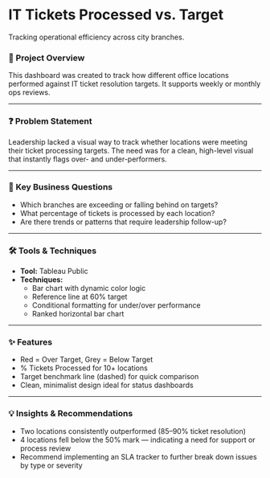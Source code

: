 # IT Tickets Processed vs. Target

Tracking operational efficiency across city branches.

### 🧩 Project Overview

This dashboard was created to track how different office locations performed against IT ticket resolution targets. It supports weekly or monthly ops reviews.

---

### ❓ Problem Statement

Leadership lacked a visual way to track whether locations were meeting their ticket processing targets. The need was for a clean, high-level visual that instantly flags over- and under-performers.

---

### 💼 Key Business Questions

- Which branches are exceeding or falling behind on targets?
- What percentage of tickets is processed by each location?
- Are there trends or patterns that require leadership follow-up?

---

### 🛠 Tools & Techniques

- **Tool:** Tableau Public
- **Techniques:**
    - Bar chart with dynamic color logic
    - Reference line at 60% target
    - Conditional formatting for under/over performance
    - Ranked horizontal bar chart

---

### ✨ Features

- Red = Over Target, Grey = Below Target
- % Tickets Processed for 10+ locations
- Target benchmark line (dashed) for quick comparison
- Clean, minimalist design ideal for status dashboards

---

### 💡 Insights & Recommendations

- Two locations consistently outperformed (85–90% ticket resolution)
- 4 locations fell below the 50% mark — indicating a need for support or process review
- Recommend implementing an SLA tracker to further break down issues by type or severity
